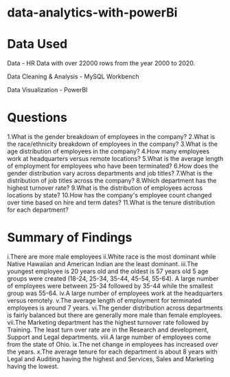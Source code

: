 # data-analytics-with-powerBi


# Data Used

Data - HR Data with over 22000 rows from the year 2000 to 2020.

Data Cleaning & Analysis - MySQL Workbench

Data Visualization - PowerBI


# Questions

1.What is the gender breakdown of employees in the company?
2.What is the race/ethnicity breakdown of employees in the company?
3.What is the age distribution of employees in the company?
4.How many employees work at headquarters versus remote locations?
5.What is the average length of employment for employees who have been terminated?
6.How does the gender distribution vary across departments and job titles?
7.What is the distribution of job titles across the company?
8.Which department has the highest turnover rate?
9.What is the distribution of employees across locations by state?
10.How has the company's employee count changed over time based on hire and term dates?
11.What is the tenure distribution for each department?

# Summary of Findings

i.There are more male employees
ii.White race is the most dominant while Native Hawaiian and American Indian are the least dominant.
iii.The youngest employee is 20 years old and the oldest is 57 years old
5 age groups were created (18-24, 25-34, 35-44, 45-54, 55-64). A large number of employees were between 25-34 followed by 35-44 while the smallest group was 55-64.
iv.A large number of employees work at the headquarters versus remotely.
v.The average length of employment for terminated employees is around 7 years.
vi.The gender distribution across departments is fairly balanced but there are generally more male than female employees.
vii.The Marketing department has the highest turnover rate followed by Training. The least turn over rate are in the Research and development, Support and Legal departments.
viii.A large number of employees come from the state of Ohio.
ix.The net change in employees has increased over the years.
x.The average tenure for each department is about 8 years with Legal and Auditing having the highest and Services, Sales and Marketing having the lowest.
